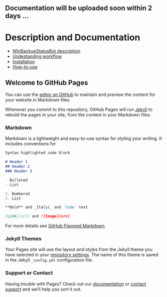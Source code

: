 ## Documentation will be uploaded soon within 2 days ...



# Description and Documentation

*  [WinBackupStatusBot description](https://zv09.github.io/WinBackupStatusBot/#description)
*  [Undestanding workflow](https://zv09.github.io/WinBackupStatusBot/#workflow)
*  [Installation](https://zv09.github.io/WinBackupStatusBot/#installation)
*  [How-to-use](https://zv09.github.io/WinBackupStatusBot/#how-to-use)


## Welcome to GitHub Pages

You can use the [editor on GitHub](https://github.com/zv09/WinBackupStatusBot/edit/master/docs/index.md) to maintain and preview the content for your website in Markdown files.

Whenever you commit to this repository, GitHub Pages will run [Jekyll](https://jekyllrb.com/) to rebuild the pages in your site, from the content in your Markdown files.

### Markdown

Markdown is a lightweight and easy-to-use syntax for styling your writing. It includes conventions for

```markdown
Syntax highlighted code block

# Header 1
## Header 2
### Header 3

- Bulleted
- List

1. Numbered
2. List

**Bold** and _Italic_ and `Code` text

[Link](url) and ![Image](src)
```

For more details see [GitHub Flavored Markdown](https://guides.github.com/features/mastering-markdown/).

### Jekyll Themes

Your Pages site will use the layout and styles from the Jekyll theme you have selected in your [repository settings](https://github.com/zv09/WinBackupStatusBot/settings/pages). The name of this theme is saved in the Jekyll `_config.yml` configuration file.

### Support or Contact

Having trouble with Pages? Check out our [documentation](https://docs.github.com/categories/github-pages-basics/) or [contact support](https://support.github.com/contact) and we’ll help you sort it out.
